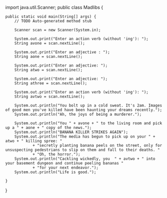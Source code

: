 
import java.util.Scanner;
public class Madlibs {

	public static void main(String[] args) {
		// TODO Auto-generated method stub
		
		Scanner scan = new Scanner(System.in);
		
		System.out.print("Enter an action verb (without 'ing'): ");
		String avone = scan.nextLine();

		System.out.print("Enter an adjective : ");
		String aone = scan.nextLine();

		System.out.print("Enter an adjective: ");
		String atwo = scan.nextLine();

		System.out.print("Enter an adjective: ");
		String athree = scan.nextLine();
		
		System.out.print("Enter an action verb (without 'ing'): ");
		String avtwo = scan.nextLine();
		
		System.out.println("You bolt up in a cold sweat. It's 2am. Images of good men you've killed have been haunting your dreams recently.");
		System.out.println("Ah, the joys of being a murderer.");
		
		System.out.println("You " + avone + " to the living room and pick up a " + aone + " copy of the news.");
		System.out.println("BANANA KILLER STRIKES AGAIN");
		System.out.println("The media has begun to pick up on your " + atwo + " killing spree: "
				+ "secretly planting banana peels on the street, only for unsuspecting pedestrians to slip on them and fall to their deaths. "
				+ "Oh, the horror.");
		System.out.println("Cackling wickedly, you  " + avtwo + " into your basement dungeon and continue peeling bananas "
				+ "for your next endeavor.");
		System.out.println("Life is good.");

	}

}

